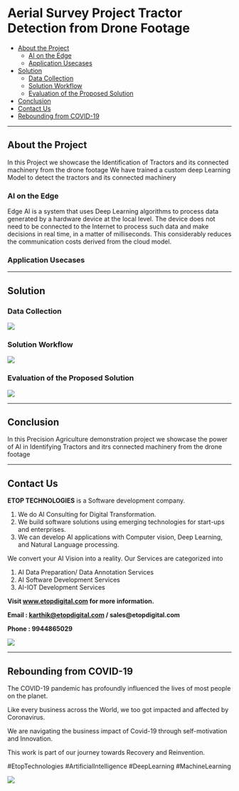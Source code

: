 # Aerial Survey Project Tractor Detection from Drone Footage

* [About the Project](https://github.com/Karthikkannan-AI/EDGE-AI-powered-Tractor-Detection-and-Classification/blob/main/README.md#about-the-project)
  * [AI on the Edge](https://github.com/Karthikkannan-AI/EDGE-AI-powered-Tractor-Detection-and-Classification/blob/main/README.md#ai-on-the-edge)
  * [Application Usecases](https://github.com/Karthikkannan-AI/EDGE-AI-powered-Tractor-Detection-and-Classification/blob/main/README.md#application-usecases)
* [Solution](https://github.com/Karthikkannan-AI/EDGE-AI-powered-Tractor-Detection-and-Classification/blob/main/README.md#solution)
  * [Data Collection](https://github.com/Karthikkannan-AI/EDGE-AI-powered-Tractor-Detection-and-Classification/blob/main/README.md#data-collection)
  * [Solution Workflow](https://github.com/Karthikkannan-AI/EDGE-AI-powered-Tractor-Detection-and-Classification/blob/main/README.md#solution-workflow)
  * [Evaluation of the Proposed Solution](https://github.com/Karthikkannan-AI/EDGE-AI-powered-Tractor-Detection-and-Classification/blob/main/README.md#evaluation-of-the-proposed-solution)
* [Conclusion](https://github.com/Karthikkannan-AI/EDGE-AI-powered-Tractor-Detection-and-Classification/blob/main/README.md#conclusion)
* [Contact Us](https://github.com/Karthikkannan-AI/EDGE-AI-powered-Tractor-Detection-and-Classification/blob/main/README.md#contact-us)
* [Rebounding from COVID-19](https://github.com/Karthikkannan-AI/EDGE-AI-powered-Tractor-Detection-and-Classification/blob/main/README.md#rebounding-from-covid-19)

- - - -

## About the Project ##

In this Project we showcase the Identification of Tractors and its connected machinery from the drone footage 
We have trained a custom deep Learning Model to detect the tractors and its connected machinery 

### AI on the Edge ###

Edge AI is a system that uses Deep Learning algorithms to process data generated by a hardware device at the local level. The device does not need to be connected to the Internet to process such data and make decisions in real time, in a matter of milliseconds. This considerably reduces the communication costs derived from the cloud model.

### Application Usecases ###


- - - -


## Solution ##

### Data Collection ###

<img src="https://github.com/Karthikkannan-AI/EDGE-AI-powered-Tractor-Detection-and-Classification/blob/main/resources/Tractor%20and%20components.jpg">


### Solution Workflow ###

<img src="https://github.com/Karthikkannan-AI/EDGE-AI-powered-Tractor-Detection-and-Classification/blob/main/resources/Solution%20Workflow.jpg">

### Evaluation of the Proposed Solution ###

<a href="https://youtu.be/cIwRiLJ3L14" target="_blank"><img src="https://github.com/Karthikkannan-AI/EDGE-AI-powered-Tractor-Detection-and-Classification/blob/main/resources/EDGE%20AI%20powered%20Tractor%20Detection.png"/></a> 

- - - -


## Conclusion ##

In this  Precision Agriculture demonstration project we showcase the power of AI in Identifying Tractors and itrs connected machinery from the drone footage


- - - -


## Contact Us ##

__ETOP TECHNOLOGIES__ is a Software development company. 
1. We do AI Consulting for Digital Transformation.
2. We build software solutions using emerging technologies for start-ups and enterprises. 
3. We can develop AI applications with Computer vision, Deep Learning, and Natural Language processing.

We convert your AI Vision into a reality. Our Services are categorized into 
1. AI Data Preparation/ Data Annotation Services 
2. AI Software Development Services 
3. AI-IOT Development Services

__Visit www.etopdigital.com for more information.__

__Email : karthik@etopdigital.com / sales@etopdigital.com__
          
__Phone : 9944865029__

<img src="https://github.com/Karthikkannan-AI/EDGE-AI-powered-Tractor-Detection-and-Classification/blob/main/resources/About%20ETOP%20Technologies_Github.png">

- - - -

## Rebounding from COVID-19 ##

The COVID-19 pandemic has profoundly influenced the lives of most people on the planet.

Like every business across the World, we too got impacted and affected by Coronavirus.

We are navigating the business impact of Covid-19 through self-motivation and Innovation.

This work is part of our journey towards Recovery and Reinvention.

#EtopTechnologies #ArtificialIntelligence #DeepLearning #MachineLearning


<img src="https://github.com/Karthikkannan-AI/EDGE-AI-powered-Tractor-Detection-and-Classification/blob/main/resources/CoronaPandemic.jpeg">
